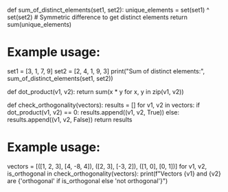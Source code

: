 def sum_of_distinct_elements(set1, set2):
    unique_elements = set(set1) ^ set(set2)  # Symmetric difference to get distinct elements
    return sum(unique_elements)

# Example usage:
set1 = [3, 1, 7, 9]
set2 = [2, 4, 1, 9, 3]
print("Sum of distinct elements:", sum_of_distinct_elements(set1, set2))


def dot_product(v1, v2):
    return sum(x * y for x, y in zip(v1, v2))


def check_orthogonality(vectors):
    results = []
    for v1, v2 in vectors:
        if dot_product(v1, v2) == 0:
            results.append((v1, v2, True))
        else:
            results.append((v1, v2, False))
    return results

# Example usage:
vectors = [([1, 2, 3], [4, -8, 4]), ([2, 3], [-3, 2]), ([1, 0], [0, 1])]
for v1, v2, is_orthogonal in check_orthogonality(vectors):
    print(f"Vectors {v1} and {v2} are {'orthogonal' if is_orthogonal else 'not orthogonal'}")
